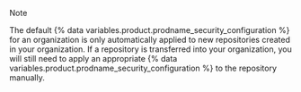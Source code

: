 > [!NOTE]
> The default {% data variables.product.prodname_security_configuration %} for an organization is only automatically applied to new repositories created in your organization. If a repository is transferred into your organization, you will still need to apply an appropriate {% data variables.product.prodname_security_configuration %} to the repository manually.
